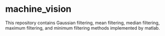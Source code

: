 # machine_vision

This repository contains Gaussian filtering, mean filtering, median filtering, maximum filtering, and minimum filtering methods implemented by matlab.
